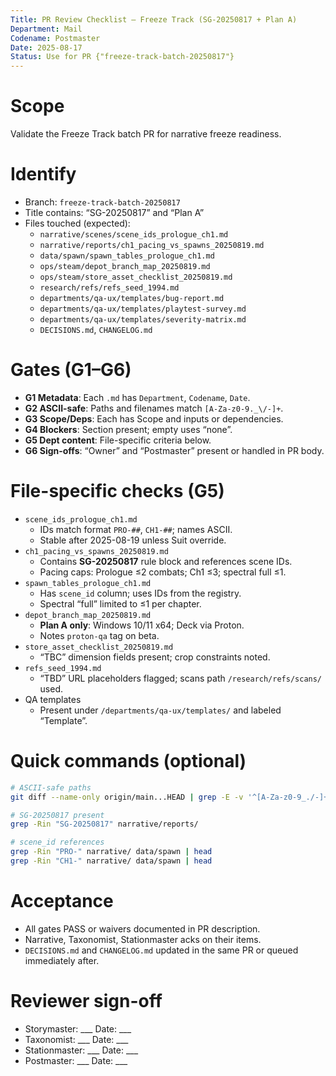 ```yaml
---
Title: PR Review Checklist — Freeze Track (SG-20250817 + Plan A)
Department: Mail
Codename: Postmaster
Date: 2025-08-17
Status: Use for PR {"freeze-track-batch-20250817"}
---
```


# Scope
Validate the Freeze Track batch PR for narrative freeze readiness.

# Identify
- Branch: `freeze-track-batch-20250817`
- Title contains: “SG-20250817” and “Plan A”
- Files touched (expected):
  - `narrative/scenes/scene_ids_prologue_ch1.md`
  - `narrative/reports/ch1_pacing_vs_spawns_20250819.md`
  - `data/spawn/spawn_tables_prologue_ch1.md`
  - `ops/steam/depot_branch_map_20250819.md`
  - `ops/steam/store_asset_checklist_20250819.md`
  - `research/refs/refs_seed_1994.md`
  - `departments/qa-ux/templates/bug-report.md`
  - `departments/qa-ux/templates/playtest-survey.md`
  - `departments/qa-ux/templates/severity-matrix.md`
  - `DECISIONS.md`, `CHANGELOG.md`

# Gates (G1–G6)
- **G1 Metadata**: Each `.md` has `Department`, `Codename`, `Date`.  
- **G2 ASCII-safe**: Paths and filenames match `[A-Za-z0-9._\/-]+`.
- **G3 Scope/Deps**: Each has Scope and inputs or dependencies.  
- **G4 Blockers**: Section present; empty uses “none”.  
- **G5 Dept content**: File-specific criteria below.  
- **G6 Sign-offs**: “Owner” and “Postmaster” present or handled in PR body.

# File-specific checks (G5)
- `scene_ids_prologue_ch1.md`
  - IDs match format `PRO-##`, `CH1-##`; names ASCII.
  - Stable after 2025-08-19 unless Suit override.
- `ch1_pacing_vs_spawns_20250819.md`
  - Contains **SG-20250817** rule block and references scene IDs.  
  - Pacing caps: Prologue ≤2 combats; Ch1 ≤3; spectral full ≤1.
- `spawn_tables_prologue_ch1.md`
  - Has `scene_id` column; uses IDs from the registry.  
  - Spectral “full” limited to ≤1 per chapter.
- `depot_branch_map_20250819.md`
  - **Plan A only**: Windows 10/11 x64; Deck via Proton.  
  - Notes `proton-qa` tag on beta.
- `store_asset_checklist_20250819.md`
  - “TBC” dimension fields present; crop constraints noted.
- `refs_seed_1994.md`
  - “TBD” URL placeholders flagged; scans path `/research/refs/scans/` used.
- QA templates
  - Present under `/departments/qa-ux/templates/` and labeled “Template”.

# Quick commands (optional)
```bash
# ASCII-safe paths
git diff --name-only origin/main...HEAD | grep -E -v '^[A-Za-z0-9_./-]+$' && echo "Non-ASCII found"

# SG-20250817 present
grep -Rin "SG-20250817" narrative/reports/

# scene_id references
grep -Rin "PRO-" narrative/ data/spawn | head
grep -Rin "CH1-" narrative/ data/spawn | head
```

# Acceptance
- All gates PASS or waivers documented in PR description.
- Narrative, Taxonomist, Stationmaster acks on their items.
- `DECISIONS.md` and `CHANGELOG.md` updated in the same PR or queued immediately after.

# Reviewer sign-off
- Storymaster: ___  Date: ___  
- Taxonomist: ___  Date: ___  
- Stationmaster: ___  Date: ___  
- Postmaster: ___  Date: ___
